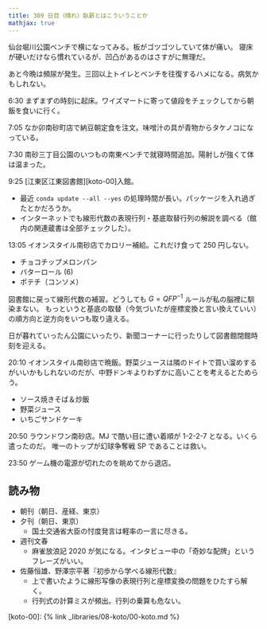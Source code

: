 ```yaml
---
title: 309 日目（晴れ）臥薪とはこういうことか
mathjax: true
---
```


仙台堀川公園ベンチで横になってみる。板がゴツゴツしていて体が痛い。
寝床が硬いだけなら慣れているが、凹凸があるのはさすがに無理だ。

あと今晩は頻尿が発生。三回以上トイレとベンチを往復するハメになる。病気かもしれない。

6:30 まずまずの時刻に起床。ワイズマートに寄って値段をチェックしてから朝飯を食いに行く。

7:05 なか卯南砂町店で納豆朝定食を注文。味噌汁の具が青物からタケノコになっている。

7:30 南砂三丁目公園のいつもの南東ベンチで就寝時間追加。陽射しが強くて体は温まった。

9:25 [江東区江東図書館][koto-00]入館。

* 最近 `conda update --all --yes` の処理時間が長い。パッケージを入れ過ぎたとかだろうか。
* インターネットでも線形代数の表現行列・基底取替行列の解説を調べる（館内の関連蔵書は全部チェックした）。

13:05 イオンスタイル南砂店でカロリー補給。これだけ食って 250 円しない。

* チョコチップメロンパン
* バターロール (6)
* ポテチ（コンソメ）

図書館に戻って線形代数の補習。どうしても ${G = QFP^{-1}}$ ルールが私の脳裡に馴染まない。
もっというと基底の取替（今気づいたが座標変換と言い換えていい）の順方向と逆方向をいつも取り違える。

日が暮れていったん公園にいったり、新聞コーナーに行ったりして図書館閉館時刻を迎える。

20:10 イオンスタイル南砂店で晩飯。野菜ジュースは隣のドイトで買い溜めするがいいかもしれないのだが、中野ドンキよりわずかに高いことを考えるとためらう。

* ソース焼きそば＆炒飯
* 野菜ジュース
* いちごサンドケーキ

20:50 ラウンドワン南砂店。MJ で酷い目に遭い着順が 1-2-2-7 となる。いくら遣ったのだ。
唯一のトップが幻球争奪戦 SP であることは救い。

23:50 ゲーム機の電源が切れたのを眺めてから退店。

## 読み物

* 朝刊（朝日、産経、東京）
* 夕刊（朝日、東京）
  * 国土交通省大臣の忖度発言は軽率の一言に尽きる。
* 週刊文春
  * 麻雀放浪記 2020 が気になる。インタビュー中の「奇妙な配牌」というフレーズがいい。
* 佐藤恒雄、野澤宗平著『初歩から学べる線形代数』
  * 上で書いたように線形写像の表現行列と座標変換の問題をひたすら解く。
  * 行列式の計算ミスが頻出。行列の乗算も危ない。

[koto-00]: {% link _libraries/08-koto/00-koto.md %}

